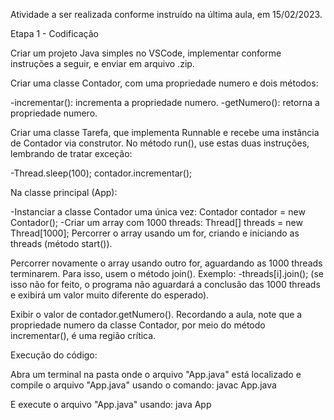 Atividade a ser realizada conforme instruído na última aula, em 15/02/2023.


Etapa 1 - Codificação

Criar um projeto Java simples no VSCode, implementar conforme instruções a seguir, e enviar em arquivo .zip.

Criar uma classe Contador, com uma propriedade numero e dois métodos:

-incrementar(): incrementa a propriedade numero.
-getNumero(): retorna a propriedade numero.

Criar uma classe Tarefa, que implementa Runnable e recebe uma instância de Contador via construtor.
No método run(), use estas duas instruções, lembrando de tratar exceção:

-Thread.sleep(100); contador.incrementar();

Na classe principal (App):

-Instanciar a classe Contador uma única vez: Contador contador = new Contador();
-Criar um array com 1000 threads: Thread[] threads = new Thread[1000];
Percorrer o array usando um for, criando e iniciando as threads (método start()).

Percorrer novamente o array usando outro for, aguardando as 1000 threads terminarem. Para isso, usem o método join(). Exemplo:
-threads[i].join(); (se isso não for feito, o programa não aguardará a conclusão das 1000 threads e exibirá um valor muito diferente do esperado).

Exibir o valor de contador.getNumero().
Recordando a aula, note que a propriedade numero da classe Contador, por meio do método incrementar(), é uma região crítica.

Execução do código:

Abra um terminal na pasta onde o arquivo "App.java" está localizado e compile o arquivo "App.java" usando o comando:
javac App.java

E execute o arquivo "App.java" usando:
java App

